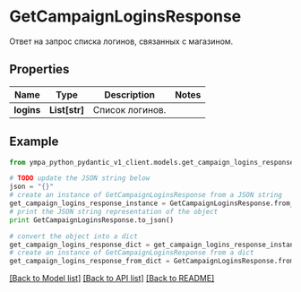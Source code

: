 # GetCampaignLoginsResponse

Ответ на запрос списка логинов, связанных с магазином.

## Properties
Name | Type | Description | Notes
------------ | ------------- | ------------- | -------------
**logins** | **List[str]** | Список логинов. | 

## Example

```python
from ympa_python_pydantic_v1_client.models.get_campaign_logins_response import GetCampaignLoginsResponse

# TODO update the JSON string below
json = "{}"
# create an instance of GetCampaignLoginsResponse from a JSON string
get_campaign_logins_response_instance = GetCampaignLoginsResponse.from_json(json)
# print the JSON string representation of the object
print GetCampaignLoginsResponse.to_json()

# convert the object into a dict
get_campaign_logins_response_dict = get_campaign_logins_response_instance.to_dict()
# create an instance of GetCampaignLoginsResponse from a dict
get_campaign_logins_response_from_dict = GetCampaignLoginsResponse.from_dict(get_campaign_logins_response_dict)
```
[[Back to Model list]](../README.md#documentation-for-models) [[Back to API list]](../README.md#documentation-for-api-endpoints) [[Back to README]](../README.md)


